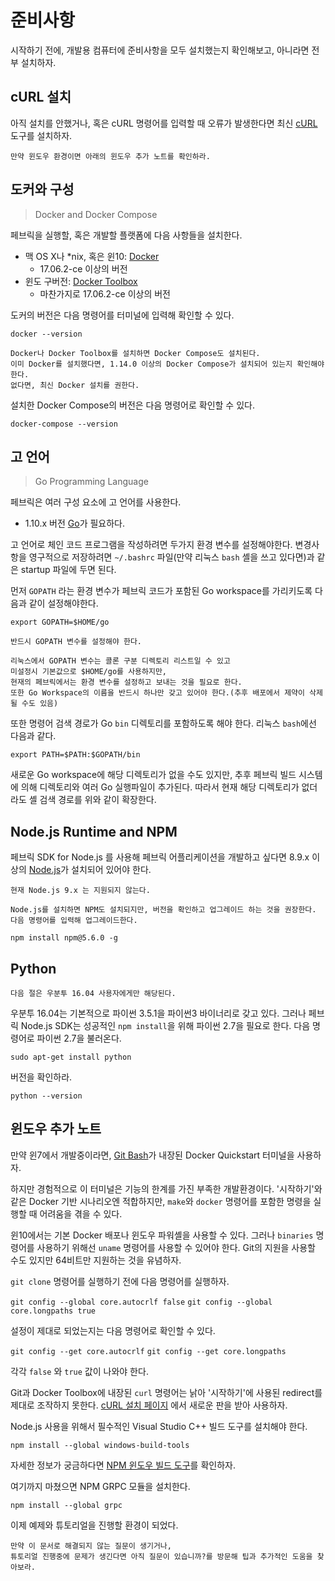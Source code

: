 # 준비사항

시작하기 전에, 개발용 컴퓨터에 준비사항을 모두 설치했는지 확인해보고, 아니라면 전부 설치하자.


## cURL 설치
아직 설치를 안했거나, 혹은 cURL 명령어를 입력할 때 오류가 발생한다면 최신 [cURL](https://curl.haxx.se/download.html) 도구를 설치하자. 

```Note
만약 윈도우 환경이면 아래의 윈도우 추가 노트를 확인하라.
```

## 도커와 구성 

> Docker and Docker Compose

페브릭을 실행할, 혹은 개발할 플랫폼에 다음 사항들을 설치한다.

- 맥 OS X나 *nix, 혹은 윈10: [Docker](https://www.docker.com/get-docker)  
    - 17.06.2-ce 이상의 버전
- 윈도 구버전: [Docker Toolbox](https://docs.docker.com/toolbox/toolbox_install_windows/)
    - 마찬가지로 17.06.2-ce 이상의 버전

도커의 버전은 다음 명령어를 터미널에 입력해 확인할 수 있다.

`docker --version`

```Note
Docker나 Docker Toolbox를 설치하면 Docker Compose도 설치된다. 
이미 Docker를 설치했다면, 1.14.0 이상의 Docker Compose가 설치되어 있는지 확인해야 한다.
없다면, 최신 Docker 설치를 권한다.
```

설치한 Docker Compose의 버전은 다음 명령어로 확인할 수 있다.

`docker-compose --version`

## 고 언어

> Go Programming Language

페브릭은 여러 구성 요소에 고 언어를 사용한다.
- 1.10.x 버전 [Go](https://golang.org/dl/)가 필요하다.

고 언어로 체인 코드 프로그램을 작성하려면 두가지 환경 변수를 설정해야한다. 변경사항을 영구적으로 저장하려면 `~/.bashrc` 파일(만약 리눅스 `bash` 셸을 쓰고 있다면)과 같은 startup 파일에 두면 된다.

먼저 `GOPATH` 라는 환경 변수가 페브릭 코드가 포함된 Go workspace를 가리키도록 다음과 같이 설정해야한다.

`export GOPATH=$HOME/go`

```Note
반드시 GOPATH 변수를 설정해야 한다.

리눅스에서 GOPATH 변수는 콜론 구분 디렉토리 리스트일 수 있고 
미설정시 기본값으로 $HOME/go를 사용하지만, 
현재의 페브릭에서는 환경 변수를 설정하고 보내는 것을 필요로 한다. 
또한 Go Workspace의 이름을 반드시 하나만 갖고 있어야 한다.(추후 배포에서 제약이 삭제될 수도 있음)
```

또한 명령어 검색 경로가 Go `bin` 디렉토리를 포함하도록 해야 한다. 리눅스 `bash`에선 다음과 같다.

`export PATH=$PATH:$GOPATH/bin`

새로운 Go workspace에 해당 디렉토리가 없을 수도 있지만, 추후 페브릭 빌드 시스템에 의해 디렉토리와 여러 Go 실행파일이 추가된다. 따라서 현재 해당 디렉토리가 없더라도 셸 검색 경로를 위와 같이 확장한다.

## Node.js Runtime and NPM

페브릭 SDK for Node.js 를 사용해 페브릭 어플리케이션을 개발하고 싶다면 8.9.x 이상의 [Node.js](https://nodejs.org/en/download/)가 설치되어 있어야 한다.

```Note
현재 Node.js 9.x 는 지원되지 않는다.
```

```Note
Node.js를 설치하면 NPM도 설치되지만, 버전을 확인하고 업그레이드 하는 것을 권장한다.
다음 명령어를 입력해 업그레이드한다.
```
`npm install npm@5.6.0 -g`

## Python

```Note
다음 절은 우분투 16.04 사용자에게만 해당된다.
```

우분투 16.04는 기본적으로 파이썬 3.5.1을 파이썬3 바이너리로 갖고 있다. 그러나 페브릭 Node.js SDK는 성공적인 `npm install`을 위해 파이썬 2.7을 필요로 한다. 다음 명령어로 파이썬 2.7을 불러온다.

`sudo apt-get install python`

버전을 확인하라.

`python --version`

## 윈도우 추가 노트

만약 윈7에서 개발중이라면, [Git Bash](https://git-scm.com/downloads)가 내장된 Docker Quickstart 터미널을 사용하자.

하지만 경험적으로 이 터미널은 기능의 한계를 가진 부족한 개발환경이다. '시작하기'와 같은 Docker 기반 시나리오엔 적합하지만, `make`와 `docker` 명령어를 포함한 명령을 실행할 때 어려움을 겪을 수 있다. 

윈10에서는 기본 Docker 배포나 윈도우 파워셸을 사용할 수 있다. 그러나 `binaries` 명령어를 사용하기 위해선 `uname` 명령어를 사용할 수 있어야 한다. Git의 지원을 사용할 수도 있지만 64비트만 지원하는 것을 유념하자.

`git clone` 명령어를 실행하기 전에 다음 명령어를 실행하자.

`git config --global core.autocrlf false`
`git config --global core.longpaths true`

설정이 제대로 되었는지는 다음 명령어로 확인할 수 있다.

`git config --get core.autocrlf`
`git config --get core.longpaths`

각각 `false` 와 `true` 값이 나와야 한다.

Git과 Docker Toolbox에 내장된 `curl` 명령어는 낡아 '시작하기'에 사용된 redirect를 제대로 조작하지 못한다. [cURL 설치 페이지](https://curl.haxx.se/download.html) 에서 새로운 판을 받아 사용하자.

Node.js 사용을 위해서 필수적인 Visual Studio C++ 빌드 도구를 설치해야 한다.

`npm install --global windows-build-tools`

자세한 정보가 궁금하다면 [NPM 윈도우 빌드 도구](https://www.npmjs.com/package/windows-build-tools)를 확인하자.

여기까지 마쳤으면 NPM GRPC 모듈을 설치한다.

`npm install --global grpc`

이제 예제와 튜토리얼을 진행할 환경이 되었다.

```Note
만약 이 문서로 해결되지 않는 질문이 생기거나, 
튜토리얼 진행중에 문제가 생긴다면 아직 질문이 있습니까?를 방문해 팁과 추가적인 도움을 찾아보라.
```
